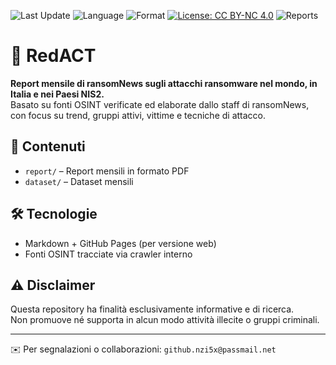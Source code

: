 ![Last Update](https://img.shields.io/badge/updated-April%202025-blue)
![Language](https://img.shields.io/badge/lang-Italiano-green)
![Format](https://img.shields.io/badge/format-PDF%20%7C%20Markdown-lightgrey)
[![License: CC BY-NC 4.0](https://img.shields.io/badge/License-CC%20BY--NC%204.0-lightgrey.svg)](https://creativecommons.org/licenses/by-nc/4.0/)
![Reports](https://img.shields.io/badge/Reports-0-red)



# 📰 RedACT

**Report mensile di ransomNews sugli attacchi ransomware nel mondo, in Italia e nei Paesi NIS2.**  
Basato su fonti OSINT verificate ed elaborate dallo staff di ransomNews, con focus su trend, gruppi attivi, vittime e tecniche di attacco.

## 📁 Contenuti

- `report/` – Report mensili in formato PDF
- `dataset/` – Dataset mensili

## 🛠 Tecnologie

- Markdown + GitHub Pages (per versione web)
- Fonti OSINT tracciate via crawler interno

## ⚠️ Disclaimer

Questa repository ha finalità esclusivamente informative e di ricerca.  
Non promuove né supporta in alcun modo attività illecite o gruppi criminali.

---

✉️ Per segnalazioni o collaborazioni: `github.nzi5x@passmail.net`
